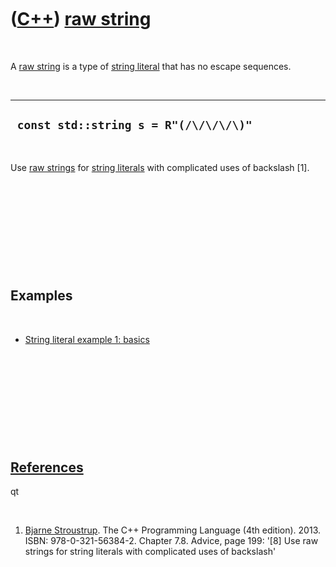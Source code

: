 
 

 

 

 

 

([C++](Cpp.md)) [raw string](CppRawString.md)
===============================================

 

A [raw string](CppRawString.md) is a type of [string
literal](CppStringLiteral.md) that has no escape sequences.

 

  ----------------------------------------
  ` const std::string s = R"(/\/\/\/\)"`
  ----------------------------------------

 

Use [raw strings](CppRawString.md) for [string
literals](CppStringLiteral.htm.md) with complicated uses of backslash
\[1\].

 

 

 

 

 

Examples
--------

 

-   [String literal example 1: basics](CppStringLiteralExample1.md)

 

 

 

 

 

[References](CppReferences.md)
-------------------------------

qt

 

1.  [Bjarne Stroustrup](CppBjarneStroustrup.md). The C++ Programming
    Language (4th edition). 2013. ISBN: 978-0-321-56384-2. Chapter 7.8.
    Advice, page 199: '\[8\] Use raw strings for string literals with
    complicated uses of backslash'

 

 

 

 

 

 

